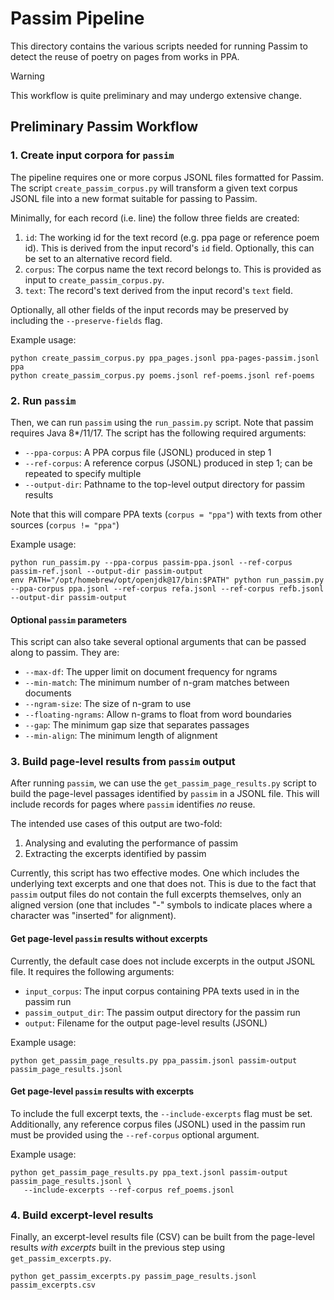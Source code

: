 # Passim Pipeline
This directory contains the various scripts needed for running Passim
to detect the reuse of poetry on pages from works in PPA.

> [!WARNING]
> This workflow is quite preliminary and may undergo extensive change.

## Preliminary Passim Workflow

### 1. Create input corpora for `passim`
The pipeline requires one or more corpus JSONL files formatted for Passim.
The script `create_passim_corpus.py` will transform a given text corpus
JSONL file into a new format suitable for passing to Passim.

Minimally, for each record (i.e. line) the follow three fields are created:
1. `id`: The working id for the text record (e.g. ppa page or reference poem id).
         This is derived from the input record's `id` field. Optionally, this can
         be set to an alternative record field.
2. `corpus`: The corpus name the text record belongs to. This is provided as
             input to `create_passim_corpus.py`.
3. `text`: The record's text derived from the input record's `text` field.

Optionally, all other fields of the input records may be preserved by including the
`--preserve-fields` flag.

Example usage:
```
python create_passim_corpus.py ppa_pages.jsonl ppa-pages-passim.jsonl ppa
python create_passim_corpus.py poems.jsonl ref-poems.jsonl ref-poems
```

### 2. Run `passim`
Then, we can run `passim` using the `run_passim.py` script. Note that passim requires
Java 8\*/11/17. The script has the following required arguments:
- `--ppa-corpus`: A PPA corpus file (JSONL) produced in step 1
- `--ref-corpus`: A reference corpus (JSONL) produced in step 1; can be repeated to
                  specify multiple
- `--output-dir`: Pathname to the top-level output directory for passim results

Note that this will compare PPA texts (`corpus = "ppa"`) with texts from other sources
(`corpus != "ppa"`)

Example usage:
```
python run_passim.py --ppa-corpus passim-ppa.jsonl --ref-corpus passim-ref.jsonl --output-dir passim-output
env PATH="/opt/homebrew/opt/openjdk@17/bin:$PATH" python run_passim.py --ppa-corpus ppa.jsonl --ref-corpus refa.jsonl --ref-corpus refb.jsonl --output-dir passim-output
```

#### Optional `passim` parameters
This script can also take several optional arguments that can be passed along to passim.
They are:
- `--max-df`: The upper limit on document frequency for ngrams
- `--min-match`: The minimum number of n-gram matches between documents
- `--ngram-size`: The size of n-gram to use
- `--floating-ngrams`: Allow n-grams to float from word boundaries
- `--gap`: The minimum gap size that separates passages
- `--min-align`: The minimum length of alignment

### 3. Build page-level results from `passim` output
After running `passim`, we can use the `get_passim_page_results.py` script to build
the page-level passages identified by `passim` in a JSONL file. This will include records
for pages where `passim` identifies *no* reuse.

The intended use cases of this output are two-fold:
1. Analysing and evaluting the performance of passim
2. Extracting the excerpts identified by passim

Currently, this script has two effective modes. One which includes the underlying text
excerpts and one that does not. This is due to the fact that `passim` output files do not
contain the full excerpts themselves, only an aligned version (one that includes "-" symbols
to indicate places where a character was "inserted" for alignment).

#### Get page-level `passim` results without excerpts
Currently, the default case does not include excerpts in the output JSONL file. It requires
the following arguments:
- `input_corpus`: The input corpus containing PPA texts used in in the passim run
- `passim_output_dir`: The passim output directory for the passim run
- `output`: Filename for the output page-level results (JSONL)

Example usage:
```
python get_passim_page_results.py ppa_passim.jsonl passim-output passim_page_results.jsonl
```

#### Get page-level `passim` results with excerpts
To include the full excerpt texts, the `--include-excerpts` flag must be set. Additionally,
any reference corpus files (JSONL) used in the passim run must be provided using the
`--ref-corpus` optional argument.

Example usage:
```
python get_passim_page_results.py ppa_text.jsonl passim-output passim_page_results.jsonl \
   --include-excerpts --ref-corpus ref_poems.jsonl
```

### 4. Build excerpt-level results
Finally, an excerpt-level results file (CSV) can be built from the page-level results
*with excerpts* built in the previous step using `get_passim_excerpts.py`.

```
python get_passim_excerpts.py passim_page_results.jsonl passim_excerpts.csv
```
